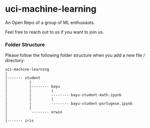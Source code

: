 # uci-machine-learning
An Open Repo of a group of ML enthusiasts.

Feel free to reach out to us if you want to join us.

### Folder Structure

Please follow the following folder structure when you add a new file / directory:
```
uci-machine-learning
|
|------- student
|          |
|          |-------- bayu
|          |         |
|          |         -------- bayu-student-math.ipynb
|          |         |
|          |         -------- bayu-student-portugese.ipynb
|          |
|           -------- erwin
|
|------- iris
```
